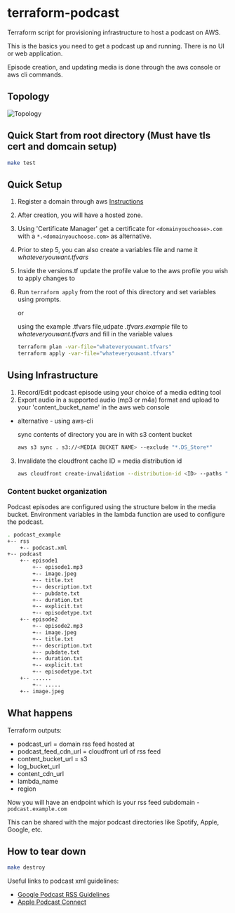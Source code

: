 # terraform-podcast

Terraform script for provisioning infrastructure to host a podcast on AWS.

This is the basics you need to get a podcast up and running. There is no UI or web application.

Episode creation, and updating media is done through the aws console or aws cli commands.

## Topology

![Topology](https://raw.githubusercontent.com/goehlemichael/terraform-podcast/master/podcast.jpeg)

## Quick Start from root directory (Must have tls cert and domcain setup)

```bash
make test
```

## Quick Setup

1) Register a domain through aws [Instructions](https://docs.aws.amazon.com/Route53/latest/DeveloperGuide/domain-register.html)
2) After creation, you will have a hosted zone.
3) Using 'Certificate Manager' get a certificate for `<domainyouchoose>.com` with a `*.<domainyouchoose.com>` as alternative.
4) Prior to step 5, you can also create a variables file and name it _whateveryouwant.tfvars_
5) Inside the versions.tf update the profile value to the aws profile you wish to apply changes to
6) Run `terraform apply` from the root of this directory and set variables using prompts.

   or

   using the example .tfvars file,udpate _.tfvars.example_ file to _whateveryouwant.tfvars_ and fill in the variable values

   ```bash
   terraform plan -var-file="whateveryouwant.tfvars"
   terraform apply -var-file="whateveryouwant.tfvars"
   ```

## Using Infrastructure

1) Record/Edit podcast episode using your choice of a media editing tool
2) Export audio in a supported audio (mp3 or m4a) format and upload to your 'content_bucket_name' in the aws web console

- alternative - using aws-cli

  sync contents of directory you are in with s3 content bucket

  ```bash
  aws s3 sync . s3://<MEDIA BUCKET NAME> --exclude "*.DS_Store*"
  ```

3) Invalidate the cloudfront cache ID = media distribution id

   ```bash
   aws cloudfront create-invalidation --distribution-id <ID> --paths "/podcast.xml"
   ```

### Content bucket organization

Podcast episodes are configured using the structure below in the media bucket. Environment variables in the lambda function
are used to configure the podcast.

```bash
. podcast_example
+-- rss
    +-- podcast.xml
+-- podcast
    +-- episode1
        +-- episode1.mp3
        +-- image.jpeg
        +-- title.txt
        +-- description.txt
        +-- pubdate.txt
        +-- duration.txt
        +-- explicit.txt
        +-- episodetype.txt
    +-- episode2
        +-- episode2.mp3
        +-- image.jpeg
        +-- title.txt
        +-- description.txt
        +-- pubdate.txt
        +-- duration.txt
        +-- explicit.txt
        +-- episodetype.txt
    +-- ......
        +-- .....
    +-- image.jpeg
```

## What happens

Terraform outputs:

- podcast_url = domain rss feed hosted at
- podcast_feed_cdn_url = cloudfront url of rss feed
- content_bucket_url = s3
- log_bucket_url
- content_cdn_url
- lambda_name
- region

Now you will have an endpoint which is your rss feed subdomain - `podcast.example.com`

This can be shared with the major podcast directories like Spotify, Apple, Google, etc.

## How to tear down

  ```bash
  make destroy
  ```

Useful links to podcast xml guidelines:

- [Google Podcast RSS Guidelines](https://developers.google.com/search/docs/guides/podcast-guidelines)
- [Apple Podcast Connect](https://help.apple.com/itc/podcasts_connect/#/itcc0e1eaa94)
